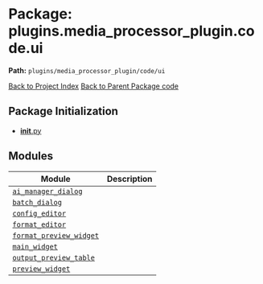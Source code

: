 # Package: plugins.media_processor_plugin.code.ui

**Path:** `plugins/media_processor_plugin/code/ui`

[Back to Project Index](../../../../../index.md)
[Back to Parent Package code](../index.md)

## Package Initialization
- [__init__.py](init.md)

## Modules

| Module | Description |
| --- | --- |
| [`ai_manager_dialog`](ai_manager_dialog.md) |  |
| [`batch_dialog`](batch_dialog.md) |  |
| [`config_editor`](config_editor.md) |  |
| [`format_editor`](format_editor.md) |  |
| [`format_preview_widget`](format_preview_widget.md) |  |
| [`main_widget`](main_widget.md) |  |
| [`output_preview_table`](output_preview_table.md) |  |
| [`preview_widget`](preview_widget.md) |  |
